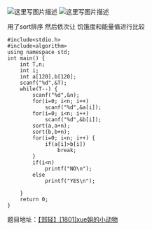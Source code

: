 ![这里写图片描述](http://img.blog.csdn.net/20151226202845825)
![这里写图片描述](http://img.blog.csdn.net/20151226202851872)

用了sort排序
然后依次让
饥饿度和能量值进行比较

```
#include<stdio.h>
#include<algorithm>
using namespace std;
int main() {
	int T,n;
	int i;
	int a[120],b[120];
	scanf("%d",&T);
	while(T--) {
		scanf("%d",&n);
		for(i=0; i<n; i++)
			scanf("%d",&a[i]);
		for(i=0; i<n; i++)
			scanf("%d",&b[i]);
		sort(a,a+n);
		sort(b,b+n);
		for(i=0; i<n; i++) {
			if(a[i]>b[i])
				break;
		}
		if(i<n)
			printf("NO\n");
		else
			printf("YES\n");

	}
	return 0;
}

```

题目地址：[【郑轻】[1801]xue姐的小动物](http://acm.zzuli.edu.cn/problem.php?id=1801)